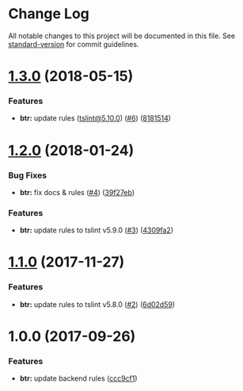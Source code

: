 # Change Log

All notable changes to this project will be documented in this file. See [standard-version](https://github.com/conventional-changelog/standard-version) for commit guidelines.

<a name="1.3.0"></a>
# [1.3.0](https://github.com/fulls1z3/backend-tslint-rules/compare/v1.2.0...v1.3.0) (2018-05-15)


### Features

* **btr:** update rules (tslint@5.10.0) ([#6](https://github.com/fulls1z3/backend-tslint-rules/issues/6)) ([8181514](https://github.com/fulls1z3/backend-tslint-rules/commit/8181514))



<a name="1.2.0"></a>
# [1.2.0](https://github.com/fulls1z3/backend-tslint-rules/compare/v1.1.0...v1.2.0) (2018-01-24)


### Bug Fixes

* **btr:** fix docs & rules ([#4](https://github.com/fulls1z3/backend-tslint-rules/issues/4)) ([39f27eb](https://github.com/fulls1z3/backend-tslint-rules/commit/39f27eb))


### Features

* **btr:** update rules to tslint v5.9.0 ([#3](https://github.com/fulls1z3/backend-tslint-rules/issues/3)) ([4309fa2](https://github.com/fulls1z3/backend-tslint-rules/commit/4309fa2))



<a name="1.1.0"></a>
# [1.1.0](https://github.com/fulls1z3/backend-tslint-rules/compare/v1.0.0...v1.1.0) (2017-11-27)
### Features
* **btr:** update rules to tslint v5.8.0 ([#2](https://github.com/fulls1z3/backend-tslint-rules/issues/2)) ([6d02d59](https://github.com/fulls1z3/backend-tslint-rules/commit/6d02d59))

<a name="1.0.0"></a>
# 1.0.0 (2017-09-26)
### Features
* **btr:** update backend rules ([ccc9cf1](https://github.com/fulls1z3/backend-tslint-rules/commit/ccc9cf1))
